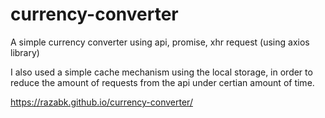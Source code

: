 # currency-converter
A simple currency converter using api,  promise, xhr request (using axios library)

I also used a simple cache mechanism using the local storage, in order to 
reduce the amount of requests from the api under certian amount of time.

https://razabk.github.io/currency-converter/
